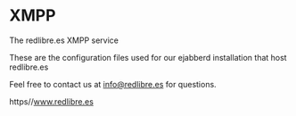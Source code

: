 # XMPP
The redlibre.es XMPP service

These are the configuration files used for our ejabberd installation that host redlibre.es

Feel free to contact us at info@redlibre.es for questions.

https//www.redlibre.es 
